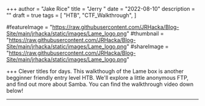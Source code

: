 +++
author = "Jake Rice"
title = "Jerry "
date = "2022-08-10"
description = ""
draft = true
tags = [
    "HTB",
    "CTF_Walkthrough",
]

#featureImage = "https://raw.githubusercontent.com/JRHacka/Blog-Site/main/jrhacka/static/images/Lame_logo.png"
#thumbnail = "https://raw.githubusercontent.com/JRHacka/Blog-Site/main/jrhacka/static/images/Lame_logo.png"
#shareImage = "https://raw.githubusercontent.com/JRHacka/Blog-Site/main/jrhacka/static/images/Lame_logo.png"

+++
Clever titles for days. This walkthough of the Lame box is another begginner friendly entry level HTB. We'll explore a little anonymous FTP, and find out more about Samba. You can find the walkthrough video down below!

<!--more-->
---